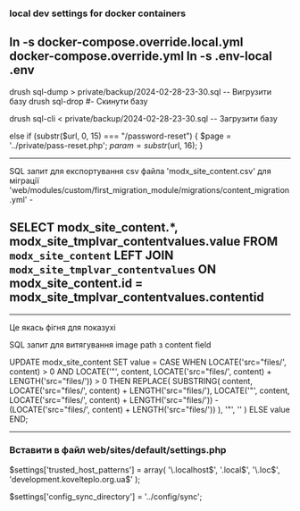 ### local dev settings for docker containers
ln -s docker-compose.override.local.yml docker-compose.override.yml
ln -s .env-local .env
--------------


drush sql-dump > private/backup/2024-02-28-23-30.sql -- Вигрузити базу
drush sql-drop #- Скинути базу

drush sql-cli < private/backup/2024-02-28-23-30.sql  -- Загрузити базу





else if (substr($url, 0, 15) === "/password-reset") {
$page = '../private/pass-reset.php';
$param = substr($url, 16);
}

------------------------------------------
SQL запит для експортування csv файла 'modx_site_content.csv' для міграції 'web/modules/custom/first_migration_module/migrations/content_migration.yml' -


SELECT modx_site_content.*, modx_site_tmplvar_contentvalues.value
FROM `modx_site_content` LEFT JOIN `modx_site_tmplvar_contentvalues` ON modx_site_content.id = modx_site_tmplvar_contentvalues.contentid
------------------------------------------


-----------------------------------------

Це якась фігня для показухі

SQL запит для витягування image path з content field

UPDATE modx_site_content
SET value = CASE
WHEN LOCATE('src="files/', content) > 0 AND LOCATE('"', content, LOCATE('src="files/', content) + LENGTH('src="files/')) > 0 THEN
REPLACE(
SUBSTRING(
content,
LOCATE('src="files/', content) + LENGTH('src="files/'),
LOCATE('"', content, LOCATE('src="files/', content) + LENGTH('src="files/')) - (LOCATE('src="files/', content) + LENGTH('src="files/'))
),
'"',
''
)
ELSE
value
END;

-----------------------------------------
### Вставити в файл web/sites/default/settings.php

$settings['trusted_host_patterns'] = array(
'\.localhost$', '\.local$', '\.loc$',
'development\.kovelteplo\.org\.ua$'
);

$settings['config_sync_directory'] = '../config/sync';
